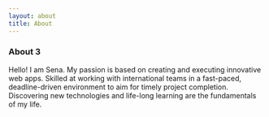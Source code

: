 ```yaml
---
layout: about
title: About
---
```

<h3>About 3</h3>

Hello! I am Sena. My passion is based on creating and executing innovative web apps. Skilled at working with international teams in a fast-paced, deadline-driven environment to aim for timely project completion. Discovering new technologies and life-long learning are the fundamentals of my life.
